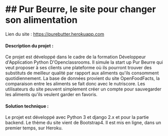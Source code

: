 ## Pur Beurre, le site pour changer son alimentation
====================================================

Lien du site : https://purebutter.herokuapp.com

#### Description du projet :

Ce projet est développé dans le cadre de la formation Développeur d'Application Python D'Openclassrooms.
Il simule la start up Pur Beurre qui veut proposer à ses clients une plateforme où ils pourront trouver des substituts de meilleur qualité par rapport aux aliments qu'ils consomment quotidiennement.
La base de données provient du site OpenFoodFacts, la comparaison entre les aliments se fait donc avec le nutriscore. Les utilisateurs du site peuvent simplement créer un compte pour sauvegarder les aliments qu'ils veulent garder en favoris.


#### Solution technique :

Le projet est développé avec Python 3 et django 2.x et pour la partie backend. Le thème du site vient de Bootstrap4. Il est mis en ligne, dans un premier temps, sur Heroku.